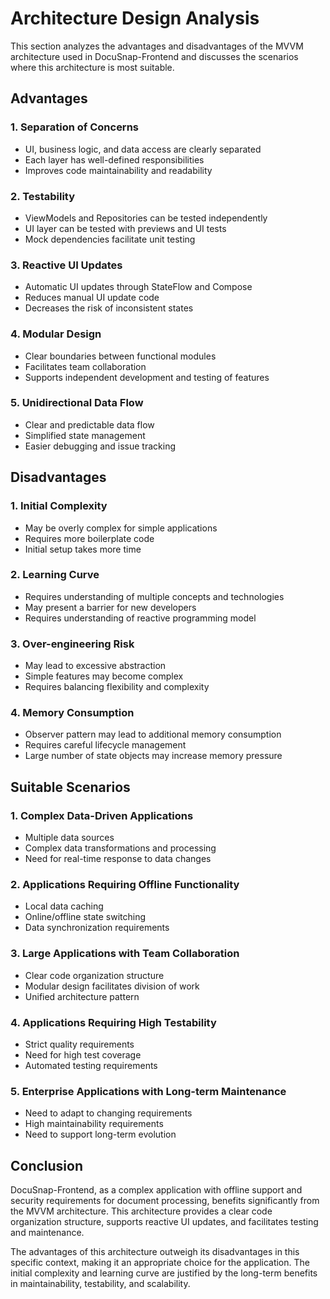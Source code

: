 # Architecture Design Analysis

This section analyzes the advantages and disadvantages of the MVVM architecture used in DocuSnap-Frontend and discusses the scenarios where this architecture is most suitable.

## Advantages

### 1. Separation of Concerns
- UI, business logic, and data access are clearly separated
- Each layer has well-defined responsibilities
- Improves code maintainability and readability

### 2. Testability
- ViewModels and Repositories can be tested independently
- UI layer can be tested with previews and UI tests
- Mock dependencies facilitate unit testing

### 3. Reactive UI Updates
- Automatic UI updates through StateFlow and Compose
- Reduces manual UI update code
- Decreases the risk of inconsistent states

### 4. Modular Design
- Clear boundaries between functional modules
- Facilitates team collaboration
- Supports independent development and testing of features

### 5. Unidirectional Data Flow
- Clear and predictable data flow
- Simplified state management
- Easier debugging and issue tracking

## Disadvantages

### 1. Initial Complexity
- May be overly complex for simple applications
- Requires more boilerplate code
- Initial setup takes more time

### 2. Learning Curve
- Requires understanding of multiple concepts and technologies
- May present a barrier for new developers
- Requires understanding of reactive programming model

### 3. Over-engineering Risk
- May lead to excessive abstraction
- Simple features may become complex
- Requires balancing flexibility and complexity

### 4. Memory Consumption
- Observer pattern may lead to additional memory consumption
- Requires careful lifecycle management
- Large number of state objects may increase memory pressure

## Suitable Scenarios

### 1. Complex Data-Driven Applications
- Multiple data sources
- Complex data transformations and processing
- Need for real-time response to data changes

### 2. Applications Requiring Offline Functionality
- Local data caching
- Online/offline state switching
- Data synchronization requirements

### 3. Large Applications with Team Collaboration
- Clear code organization structure
- Modular design facilitates division of work
- Unified architecture pattern

### 4. Applications Requiring High Testability
- Strict quality requirements
- Need for high test coverage
- Automated testing requirements

### 5. Enterprise Applications with Long-term Maintenance
- Need to adapt to changing requirements
- High maintainability requirements
- Need to support long-term evolution

## Conclusion

DocuSnap-Frontend, as a complex application with offline support and security requirements for document processing, benefits significantly from the MVVM architecture. This architecture provides a clear code organization structure, supports reactive UI updates, and facilitates testing and maintenance.

The advantages of this architecture outweigh its disadvantages in this specific context, making it an appropriate choice for the application. The initial complexity and learning curve are justified by the long-term benefits in maintainability, testability, and scalability.